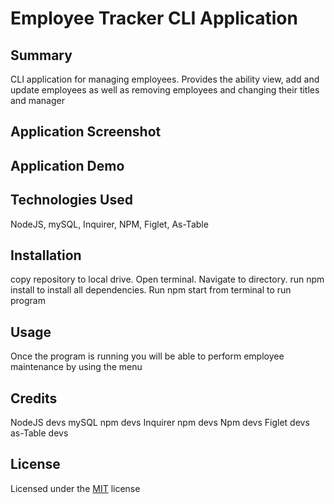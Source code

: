 # Employee Tracker CLI Application

## Summary

CLI application for managing employees. Provides the ability view, add and update employees as well as removing employees and changing their titles and manager

## Application Screenshot

## Application Demo

## Technologies Used

NodeJS, mySQL, Inquirer, NPM, Figlet, As-Table

## Installation

copy repository to local drive. Open terminal. Navigate to directory. run npm install to install all dependencies. Run npm start from terminal to run program

## Usage

Once the program is running you will be able to perform employee maintenance by using the menu

## Credits

NodeJS devs
mySQL npm devs
Inquirer npm devs
Npm devs
Figlet devs
as-Table devs

## License

Licensed under the [MIT](LICENSE) license
